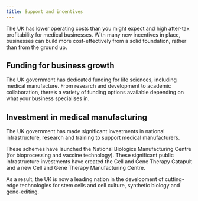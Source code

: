 ```yaml
---
title: Support and incentives 
---
```

The UK has lower operating costs than you might expect and high after-tax profitability for medical businesses. With many new incentives in place, businesses can build more cost-effectively from a solid foundation, rather than from the ground up.

## Funding for business growth

The UK government has dedicated funding for life sciences, including medical manufacture. From research and development to academic collaboration, there’s a variety of funding options available depending on what your business specialises in. 

## Investment in medical manufacturing 

The UK government has made significant investments in national infrastructure, research and training to support medical manufacturers.

These schemes have launched the National Biologics Manufacturing Centre (for bioprocessing and vaccine technology). These significant public infrastructure investments have created the Cell and Gene Therapy Catapult and a new Cell and Gene Therapy Manufacturing Centre.

As a result, the UK is now a leading nation in the development of cutting-edge technologies for stem cells and cell culture, synthetic biology and gene-editing. 
